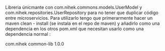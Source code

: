 Libreria únicmante con com.nihek.commons.models.UserModel y com.nihek.repositories.UserRepository para no tener que duplicar código entre
microservicios. Para utilizarlo tengo que primerarmente hacer un maven clean - install (se instala en el repo 
de maven) y añadirlo como una dependencia en los otros pom.xml que necesitan usarlo como una dependencia normal :

<dependency>
<groupId>com.nihek</groupId>
<artifactId>common-lib</artifactId>
<version>1.0.0</version>
</dependency>